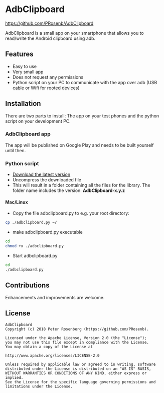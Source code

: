 # AdbClipboard #
https://github.com/PRosenb/AdbClipboard

AdbClipboard is a small app on your smartphone that allows you to read/write the Android clipboard using adb.

## Features ##
- Easy to use
- Very small app
- Does not request any permissions
- Python script on your PC to communicate with the app over adb (USB cable or Wifi for rooted devices)

## Installation ##
There are two parts to install: The app on your test phones and the python script on your development PC.

### AdbClipboard app ###
The app will be published on Google Play and needs to be built yourself until then.

### Python script ###
- [Download the latest version](https://github.com/PRosenb/AdbClipboard/releases/latest)
- Uncompress the downloaded file
- This will result in a folder containing all the files for the library. The folder name includes the version: **AdbClipboard-x.y.z**

#### Mac/Linux ####
   - Copy the file adbclipboard.py to e.g. your root directory:
```bash
cp ./adbclipboard.py ~/
```
   - make adbclipboard.py executable
```bash
cd
chmod +x ./adbclipboard.py
```
   - Start adbclipboard.py
```bash
cd
./adbclipboard.py
```

## Contributions ##
Enhancements and improvements are welcome.

## License ##
```
AdbClipboard
Copyright (c) 2018 Peter Rosenberg (https://github.com/PRosenb).

Licensed under the Apache License, Version 2.0 (the "License");
you may not use this file except in compliance with the License.
You may obtain a copy of the License at

http://www.apache.org/licenses/LICENSE-2.0

Unless required by applicable law or agreed to in writing, software
distributed under the License is distributed on an "AS IS" BASIS,
WITHOUT WARRANTIES OR CONDITIONS OF ANY KIND, either express or implied.
See the License for the specific language governing permissions and
limitations under the License.
```
